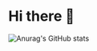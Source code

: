 
<h1><b>Hi there 👋</b></h1>

![Anurag's GitHub stats](https://github-readme-stats.vercel.app/api?username=xxbeann&show_icons=true&theme=radical)

<!--
pinned repo 보기좋게 정렬하기
<a href="https://github.com/anuraghazra/github-readme-stats">
  <img align="center" src="https://github-readme-stats.vercel.app/api/pin/?username=anuraghazra&repo=github-readme-stats" />
</a>
<a href="https://github.com/anuraghazra/convoychat">
  <img align="center" src="https://github-readme-stats.vercel.app/api/pin/?username=anuraghazra&repo=convoychat" />
</a>
-->
<!--
![Top Langs](https://github-readme-stats.vercel.app/api/top-langs/?username=xxbeann)
-->
